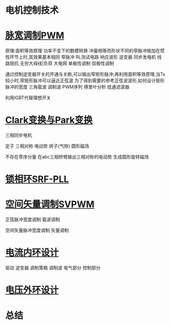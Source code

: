 # 电机控制技术

# [脉宽调制PWM](https://zhuanlan.zhihu.com/p/231647104)

原理:面积等效原理 功率不变下的数模转换 冲量相等而形状不同的窄脉冲施加在惯性环节上时,其效果基本相同 窄脉冲 RL测试电路 响应波形 逆变器 同步发电机 线路阻抗 无穷大母线|负荷 大电网 单极性调制 双极性调制

通过控制逆变器开关的开通与关断,可以输出窄矩形脉冲;再利用面积等效原理,当Ts较小时,窄矩形脉冲可以逼近正弦波 为了得到需要的参考正弦波波形,如何设计矩形脉冲的宽度 三角载波 调制波 PWM序列 傅里叶分析 低通滤波器

利用IGBT代替理想开关

# [Clark变换与Park变换](https://zhuanlan.zhihu.com/p/293470912)

三相同步电机

定子 三相对称 电动势 转子(气隙) 圆形磁场

不存在零序分量 在abc三相桥臂输出三相对称的电动势 生成圆形旋转磁场

# [锁相环SRF-PLL](https://zhuanlan.zhihu.com/p/296770446)

# [空间矢量调制SVPWM](https://zhuanlan.zhihu.com/p/303998608)

正弦脉冲宽度调制 载波调制

空间矢量脉冲宽度调制 矢量调制

# [电流内环设计](https://zhuanlan.zhihu.com/p/318587234)

驱动 逆变器 调制策略 调制波 电气部分 控制部分

# [电压外环设计](https://zhuanlan.zhihu.com/p/319360136)

# 总结